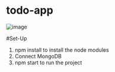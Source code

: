 # todo-app

![image](https://github.com/shivesh41kr/todo-app/assets/87690329/2b8f0b01-c54f-4c98-8dec-0d8471241e54)

#Set-Up
1. npm install to install the node modules
2. Connect MongoDB
3. npm start to run the project
